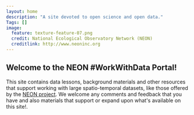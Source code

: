 ```yaml
---
layout: home
description: "A site devoted to open science and open data."
Tags: []
image:
  feature: texture-feature-07.png
  credit: National Ecological Observatory Network (NEON)
  creditlink: http://www.neoninc.org
---
```



## Welcome to the NEON #WorkWithData Portal! 

This site contains data lessons, background materials and other resources that support working with large spatio-temporal datasets, like those offered by the <a href="http://www.neoninc.org" target="_blank">NEON project</a>. We welcome any comments and feedback that you have and also materials that support or expand upon what's available on this site!.  

